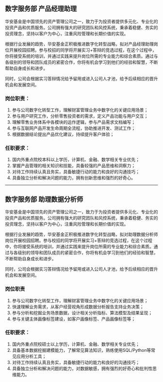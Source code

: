 ## 数字服务部 产品经理助理
华安基金是中国领先的资产管理公司之一，致力于为投资者提供多元化、专业化的投资产品和优质服务。公司拥有强大的研究团队和风控系统，秉承着稳健、务实的投资理念，坚持以客户为中心，注重风险管理和长期价值的实现。

根据行业发展的趋势，华安基金正积极推进数字化转型战略，拟对产品经理助理岗位开展校园招聘。参与校招的同学将开展实习+答辩的竞选过程，在这个过程中，你将接受系统的培训，并通过实践来提升岗位所需的专业能力和综合素质。通过与各级别的领导和团队成员的紧密合作，你将有机会学习到他们的经验和智慧，不断帮助自身成长和进步。

同时，公司会根据实习答辩情况给予留用或进入公司人才池，给予后续相应的晋升机会和发展空间。

### 岗位职责：
1. 参与公司数字化转型工作，理解财富管理业务中数字化的关键应用场景；
2. 参与用户研究工作，分析零售投资者的需求，定义产品功能与用户交互；
3. 理解零售业务体系中各模块的运作逻辑，参与产品需求文档编写；
4. 参与互联网产品开发生命周期全流程，协助推进开发、测试工作；
5. 根据数据结论提出产品优化建议，持续提升客户体验；

### 任职要求：
1. 国内外重点院校本科以上学历，计算机、金融、数学相关专业优先；
2. 掌握产品管理的相关知识和技能，具备较强的产品思维和洞察力；
3. 对待工作持续认真且务实，具备敏捷行动的能力和良好的沟通技巧；
4. 具备独立分析和解决问题的能力，拥有创新思维和强烈的好奇心。


---
## 数字服务部 助理数据分析师
华安基金是中国领先的资产管理公司之一，致力于为投资者提供多元化、专业化的投资产品和优质服务。公司拥有强大的研究团队和风控系统，秉承着稳健、务实的投资理念，坚持以客户为中心，注重风险管理和长期价值的实现。

根据行业发展的趋势，华安基金正积极推进数字化转型战略，拟对助理数据分析师岗位开展校园招聘。参与校招的同学将开展实习+答辩的竞选过程，在这个过程中，你将接受系统的培训，并通过实践来提升岗位所需的专业能力和综合素质。通过与各级别的领导和团队成员的紧密合作，你将有机会学习到他们的经验和智慧，不断帮助自身成长和进步。

同时，公司会根据实习答辩情况给予留用或进入公司人才池，给予后续相应的晋升机会和发展空间。

### 岗位职责
1. 参与公司数字化转型工作，理解财富管理业务中数字化的关键应用场景；
2. 快速理解业务需求，从客户经营视角形成数据分析报告支持业务决策；
3. 参与分析和挖掘业务场景数据，设计相关分析指标、算法模型及结果呈现；
4. 参与关键主体画像标签建设，如客户画像标签、产品画像标签等；

### 任职要求：
1. 国内外重点院校硕士以上学历，计算机、金融、数学相关专业优先；
2. 具备基本数据挖掘建模能力，了解常见算法知识，熟练使用SQL/Python等常见应用分析工具；
3. 对待工作持续认真且务实，具备敏捷行动的能力和良好的沟通技巧；
4. 具备独立分析和解决问题的能力，对数据敏感，拥有强烈的好奇心和批判性思维能力。
